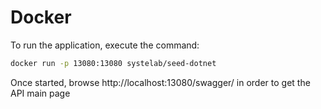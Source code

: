 # Docker

To run the application, execute the command:

```bash
docker run -p 13080:13080 systelab/seed-dotnet
```
Once started, browse http://localhost:13080/swagger/ in order to get the API main page
